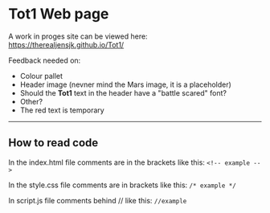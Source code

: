 # Tot1 Web page
A work in proges site can be viewed here: https://therealjensjk.github.io/Tot1/

Feedback needed on:
- Colour pallet
- Header image (nevner mind the Mars image, it is a placeholder)
- Should the **Tot1** text in the header have a "battle scared" font?
- Other?
- The red text is temporary


---
## How to read code

In the index.html file comments are in the brackets like this:
` <!-- example --> `

In the style.css file comments are in brackets like this: 
` /* example */ `

In script.js file comments behind // like this:
` //example `